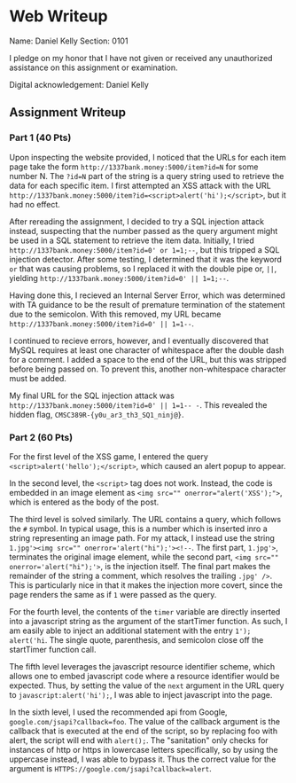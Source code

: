 # Web Writeup

Name: Daniel Kelly
Section: 0101

I pledge on my honor that I have not given or received any unauthorized
assistance on this assignment or examination.

Digital acknowledgement: Daniel Kelly

## Assignment Writeup

### Part 1 (40 Pts)

Upon inspecting the website provided, I noticed that the URLs for each item page take the form `http://1337bank.money:5000/item?id=N` for some number N.
The `?id=N` part of the string is a query string used to retrieve the data for each specific item.
I first attempted an XSS attack with the URL `http://1337bank.money:5000/item?id=<script>alert('hi');</script>`, but it had no effect.

After rereading the assignment, I decided to try a SQL injection attack instead, suspecting that the number passed as the query argument might be used in a SQL statement to retrieve the item data.
Initially, I tried `http://1337bank.money:5000/item?id=0' or 1=1;--`, but this tripped a SQL injection detector.
After some testing, I determined that it was the keyword `or` that was causing problems, so I replaced it with the double pipe or, `||`, yielding `http://1337bank.money:5000/item?id=0' || 1=1;--`.

Having done this, I recieved an Internal Server Error, which was determined with TA guidance to be the result of premature termination of the statement due to the semicolon.
With this removed, my URL became `http://1337bank.money:5000/item?id=0' || 1=1--`.

I continued to recieve errors, however, and I eventually discovered that MySQL requires at least one character of whitespace after the double dash for a comment.
I added a space to the end of the URL, but this was stripped before being passed on.
To prevent this, another non-whitespace character must be added.

My final URL for the SQL injection attack was `http://1337bank.money:5000/item?id=0' || 1=1-- -`.
This revealed the hidden flag, `CMSC389R-{y0u_ar3_th3_SQ1_ninj@}`.

### Part 2 (60 Pts)

For the first level of the XSS game, I entered the query `<script>alert('hello');</script>`, which caused an alert popup to appear.

In the second level, the `<script>` tag does not work.
Instead, the code is embedded in an image element as `<img src="" onerror="alert('XSS');">`, which is entered as the body of the post.

The third level is solved similarly.
The URL contains a query, which follows the `#` symbol.
In typical usage, this is a number which is inserted inro a string representing an image path.
For my attack, I instead use the string `1.jpg'><img src="" onerror='alert("hi");'><!--`.
The first part, `1.jpg'>`, terminates the original image element, while the second part, `<img src="" onerror='alert("hi");'>`, is the injection itself.
The final part makes the remainder of the string a comment, which resolves the trailing `.jpg' />`.
This is particularly nice in that it makes the injection more covert, since the page renders the same as if `1` were passed as the query.

For the fourth level, the contents of the `timer` variable are directly inserted into a javascript string as the argument of the startTimer function.
As such, I am easily able to inject an additional statement with the entry `1'); alert('hi`.
The single quote, parenthesis, and semicolon close off the startTimer function call.

The fifth level leverages the javascript resource identifier scheme, which allows one to embed javascript code where a resource identifier would be expected.
Thus, by setting the value of the `next` argument in the URL query to `javascript:alert('hi');`, I was able to inject javascript into the page.

In the sixth level, I used the recommended api from Google, `google.com/jsapi?callback=foo`.
The value of the callback argument is the callback that is executed at the end of the script, so by replacing foo with alert, the script will end with `alert();`.
The "sanitation" only checks for instances of http or https in lowercase letters specifically, so by using the uppercase instead, I was able to bypass it.
Thus the correct value for the argument is `HTTPS://google.com/jsapi?callback=alert`.
